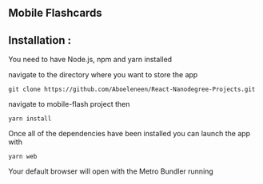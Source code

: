 ## Mobile Flashcards
 
## Installation :
You need to have Node.js, npm and yarn installed

navigate to the directory where you want to store the app

```
git clone https://github.com/Aboeleneen/React-Nanodegree-Projects.git
``` 
navigate to mobile-flash project then 

```
yarn install
```

Once all of the dependencies have been installed you can launch the app with

```
yarn web
```

Your default browser will open with the Metro Bundler running



  
